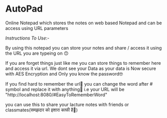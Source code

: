 # AutoPad
Online Notepad which stores the notes on web based Notepad and can be access using URL parameters





*Instructions To Use*:-

  By using this notepad you can store your notes and share / access it using the URL you are typeing on 🙃

  If you are forget things just like me you can store things to remember here and access it via url. We dont see your Data as your data is Now secure with AES Encryption and Only   you know the password🤓

  If you find hard to remember the url🥴 you can change the word after # symbol and replace it with anything🤩 i.e  your URL will be "http://localhost:8080/#EasyToRememberWord"
  
  you can use this to share your lacture notes with friends or classmates(समझदार को इशारा काफी है🤪)
